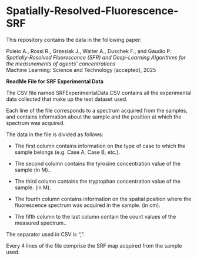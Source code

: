 # Spatially-Resolved-Fluorescence-SRF

This repository contains the data in the following paper: 

Puleio A., Rossi R.,  Grzesiak J., Walter A., Duschek F., and Gaudio P.  
*Spatially-Resolved Fluorescence (SFR) and Deep-Learning Algorithms for the measurements of agents' concentrations*  
Machine Learning: Science and Technology (accepted), 2025 

**ReadMe File for SRF Experimental Data**

The CSV file named SRFExperimentalData.CSV contains all the experimental data collected that make up the test dataset used.

Each line of the file corresponds to a spectrum acquired from the samples, and contains information about the sample and the position at which the spectrum was acquired.

The data in the file is divided as follows:

- The first column contains information on the type of case to which the sample belongs (e.g. Case A, Case B, etc.).

- The second column contains the tyrosine concentration value of the sample (in M)..

- The third column contains the tryptophan concentration value of the sample. (in M).

- The fourth column contains information on the spatial position where the fluorescence spectrum was acquired in the sample. (in cm).

- The fifth column to the last column contain the count values of the measured spectrum..

The separator used in CSV is “,”.

Every 4 lines of the file comprise the SRF map acquired from the sample used.




